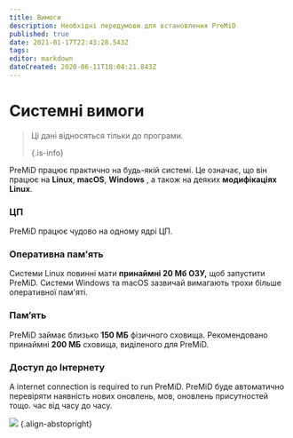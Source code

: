 ```yaml
---
title: Вимоги
description: Необхідні передумови для встановлення PreMiD
published: true
date: 2021-01-17T22:43:28.543Z
tags:
editor: markdown
dateCreated: 2020-06-11T18:04:21.843Z
---
```


# Системні вимоги

> Ці дані відносяться тільки до програми. 
> 
> {.is-info}

PreMiD працює практично на будь-якій системі. Це означає, що він працює на **Linux**, **macOS**, **Windows** , а також на деяких **модифікаціях Linux**.

### ЦП
PreMiD працює чудово на одному ядрі ЦП.

### Оперативна пам'ять
Системи Linux повинні мати **принаймні 20 Мб ОЗУ,** щоб запустити PreMiD. Системи Windows та macOS зазвичай вимагають трохи більше оперативної пам'яті.

### Пам’ять
PreMiD займає близько **150 МБ** фізичного сховища. Рекомендовано принаймні **200 МБ** сховища, виділеного для PreMiD.

### Доступ до Інтернету
A internet connection is required to run PreMiD. PreMiD буде автоматично перевіряти наявність нових оновлень, мов, оновлень присутностей тощо. час від часу до часу.

![](https://a.icons8.com/ViUXyjOj/f4tFww/svg.svg) {.align-abstopright}